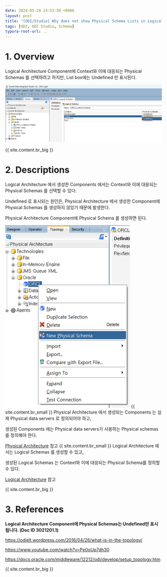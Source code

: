 ```yaml
---
date: 2024-05-29 14:53:50 +0900
layout: post
title: "[ODI/Studio] Why does not show Physical Schema Lists in Logical Architecture?"
tags: [ODI, ODI Studio, Schema]
typora-root-url: ..
---
```


# 1. Overview
Logical Architecture Component에 Context와 이에 대응되는 Physical Schemas 를 선택하려고 하지만, List box에는 Undefined 만 표시된다.

![image-20240507152843622](/../assets/posts/images/Why-Does-Not-Show-Physical-Schema-Lists/image-20240507152843622.png)

{{ site.content.br_big }}

# 2. Descriptions
Logical Architecture 에서 생성한 Components 에서는 Context와 이에 대응되는 Physical Schemas 를 선택할 수 있다.

Undefined 로 표시되는 원인은, Physical Architecture 에서 생성한 Component에 Physical Schemas 를 생성하지 않았기 때문에 발생한다.

Physical Architecture Component에 Physical Schema 를 생성하면 된다.

![image-20240507153038000](/../assets/posts/images/Why-Does-Not-Show-Physical-Schema-Lists/image-20240507153038000.png)
{{ site.content.br_small }}
Physical Architecture 에서 생성되는 Components 는 실제 Physical data servers 로 정의되어야 하고,

생성된 Components 에는 Physical data servers가 사용하는 Physical schemas 를 정의해야 한다.

[Physical Architecture](https://docs.oracle.com/middleware/12212/odi/develop/setup_topology.htm#CHDCEADA) 참고
{{ site.content.br_small }}
Logical Architecture 에서는 Logical Schemas 를 생성할 수 있고,

생성된 Logical Schemas 는 Context와 이에 대응되는 Physical Schema를 정의할 수 있다.

[Logical Architecture](https://docs.oracle.com/middleware/12212/odi/develop/setup_topology.htm#CHDJDABI) 참고

{{ site.content.br_big }}

# 3. References
**Logical Architecture Component에 Physical Schemas는 Undefined만 표시됩니다. (Doc ID 3021201.1)**

https://odielt.wordpress.com/2016/04/26/what-is-in-the-topology/

https://www.youtube.com/watch?v=Pe0oUp7dh30

https://docs.oracle.com/middleware/12212/odi/develop/setup_topology.htm

{{ site.content.br_big }}

